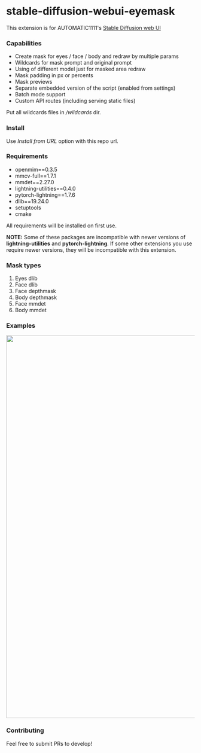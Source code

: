 <p float="left">
    <img alt="" src="https://img.shields.io/badge/Python-FFD43B?style=for-the-badge&logo=python&logoColor=blue" />
    <img alt="" src="https://img.shields.io/badge/PyTorch-EE4C2C?style=for-the-badge&logo=pytorch&logoColor=white" />
    <img alt="" src="https://img.shields.io/badge/Numpy-777BB4?style=for-the-badge&logo=numpy&logoColor=white" />
</p>

# stable-diffusion-webui-eyemask

This extension is for AUTOMATIC1111's [Stable Diffusion web UI](https://github.com/AUTOMATIC1111/stable-diffusion-webui)

### Capabilities

* Create mask for eyes / face / body and redraw by multiple params
* Wildcards for mask prompt and original prompt
* Using of different model just for masked area redraw
* Mask padding in px or percents
* Mask previews
* Separate embedded version of the script (enabled from settings)
* Batch mode support
* Custom API routes (including serving static files)

Put all wildcards files in */wildcards* dir.

### Install

Use *Install from URL* option with this repo url.

### Requirements

- openmim==0.3.5
- mmcv-full==1.7.1
- mmdet==2.27.0
- lightning-utilities==0.4.0
- pytorch-lightning==1.7.6
- dlib==19.24.0
- setuptools
- cmake

All requirements will be installed on first use.

**NOTE:** Some of these packages are incompatible with newer versions of **lightning-utilities** and **pytorch-lightning**. If some other extensions you use require newer versions, they will be incompatible with this extension.


### Mask types

1. Eyes dlib
2. Face dlib
3. Face depthmask
4. Body depthmask
5. Face mmdet
6. Body mmdet

### Examples

<img width="1024" src="https://raw.githubusercontent.com/ilian6806/stable-diffusion-webui-eyemask/master/static/images/mask-types.jpg" alt="">

### Contributing

Feel free to submit PRs to develop!

